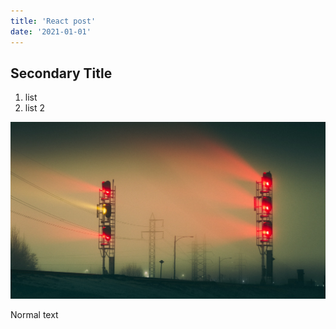 ```yaml
---
title: 'React post'
date: '2021-01-01'
---
```


## Secondary Title

1. list
2. list 2

![Grass](./photo.jpg)

Normal text
